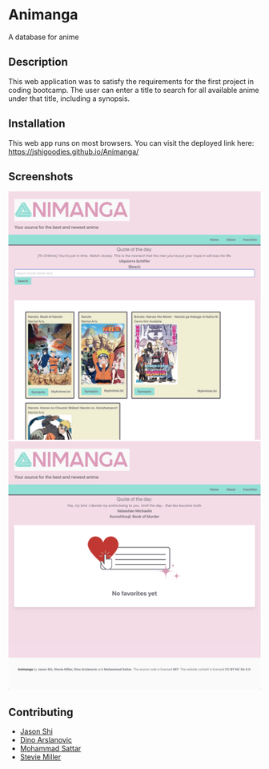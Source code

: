 # Animanga

A database for anime 

## Description

This web application was to satisfy the requirements for the first project in coding bootcamp. 
The user can enter a title to search for all available anime under that title, including a synopsis.

## Installation

This web app runs on most browsers. You can visit the deployed link here: https://jshigoodies.github.io/Animanga/

## Screenshots

![Screenshot](assets/images/animanga-index.png)
![Screenshot](assets/images/animanga-favorites.png)

## Contributing

- [Jason Shi](https://github.com/Jshigoodies)
- [Dino Arslanovic](https://github.com/dinoarslanovic26)
- [Mohammad Sattar](https://github.com/UrEmotional)
- [Stevie Miller](https://github.com/StevieMiller)
